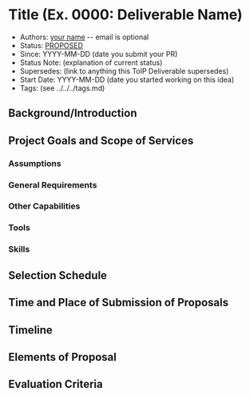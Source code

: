 # Title (Ex. 0000: Deliverable Name)
- Authors: [your name](you@github-email) -- email is optional
- Status: [PROPOSED](/README.md#proposed)
- Since: YYYY-MM-DD (date you submit your PR)
- Status Note: (explanation of current status)  
- Supersedes: (link to anything this ToIP Deliverable  supersedes)
- Start Date: YYYY-MM-DD (date you started working on this idea)
- Tags: (see ../../../tags.md)

## Background/Introduction

## Project Goals and Scope of Services

### Assumptions

### General Requirements

### Other Capabilities

### Tools

### Skills

## Selection Schedule

## Time and Place of Submission of Proposals

## Timeline

## Elements of Proposal

## Evaluation Criteria
